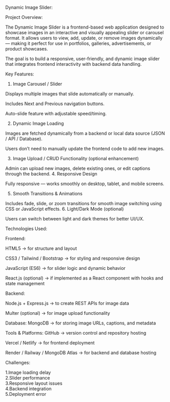 Dynamic Image Slider:

 Project Overview:

The Dynamic Image Slider is a frontend-based web application designed to showcase images in an interactive and visually appealing slider or carousel format.
It allows users to view, add, update, or remove images dynamically — making it perfect for use in portfolios, galleries, advertisements, or product showcases.

The goal is to build a responsive, user-friendly, and dynamic image slider that integrates frontend interactivity with backend data handling.

 Key Features:

  1. Image Carousel / Slider

Displays multiple images that slide automatically or manually.

Includes Next and Previous navigation buttons.

Auto-slide feature with adjustable speed/timing.

 2. Dynamic Image Loading

Images are fetched dynamically from a backend or local data source (JSON / API / Database).

Users don’t need to manually update the frontend code to add new images.

3. Image Upload / CRUD Functionality (optional enhancement)

Admin can upload new images, delete existing ones, or edit captions through the backend.
 4. Responsive Design

Fully responsive — works smoothly on desktop, tablet, and mobile screens.


5. Smooth Transitions & Animations

Includes fade, slide, or zoom transitions for smooth image switching using CSS or JavaScript effects.
6. Light/Dark Mode (optional)

Users can switch between light and dark themes for better UI/UX.

Technologies Used:

Frontend:

HTML5 → for structure and layout

CSS3 / Tailwind / Bootstrap → for styling and responsive design

JavaScript (ES6) → for slider logic and dynamic behavior

React.js (optional) → if implemented as a React component with hooks and state management


Backend:

Node.js + Express.js → to create REST APIs for image data

Multer (optional) → for image upload functionality


Database:
MongoDB → for storing image URLs, captions, and metadata


Tools & Platforms:
GitHub → version control and repository hosting

Vercel / Netlify → for frontend deployment

Render / Railway / MongoDB Atlas → for backend and database hosting



Challenges:

1.Image loading delay	
2.Slider performance	
3.Responsive layout issues	
4.Backend integration	
5.Deployment error
